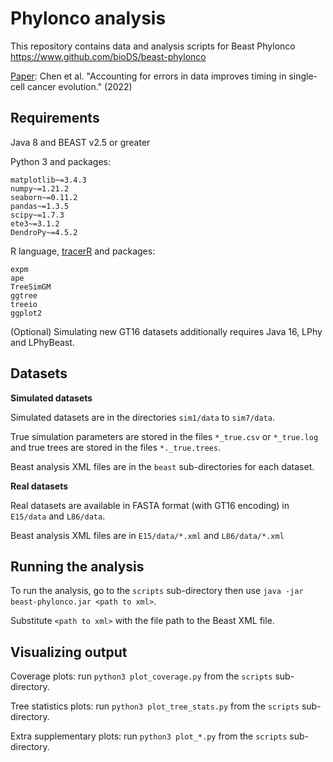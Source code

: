 # Phylonco analysis

This repository contains data and analysis scripts for Beast Phylonco https://www.github.com/bioDS/beast-phylonco 

[Paper](https://doi.org/10.1101/2021.03.17.435906): Chen et al. "Accounting for errors in data improves timing in single-cell cancer evolution." (2022)


## Requirements
Java 8 and BEAST v2.5 or greater 

Python 3 and packages: 
```
matplotlib~=3.4.3
numpy~=1.21.2
seaborn~=0.11.2
pandas~=1.3.5
scipy~=1.7.3
ete3~=3.1.2
DendroPy~=4.5.2
```

R language, [tracerR](https://github.com/walterxie/TraceR) and packages: 
```
expm
ape
TreeSimGM
ggtree
treeio
ggplot2
```

(Optional) Simulating new GT16 datasets additionally requires Java 16, LPhy and LPhyBeast. 

## Datasets
**Simulated datasets**

Simulated datasets are in the directories `sim1/data` to `sim7/data`. 

True simulation parameters are stored in the files `*_true.csv` or `*_true.log` and true trees are stored in the files `*._true.trees`. 

Beast analysis XML files are in the `beast` sub-directories for each dataset.

**Real datasets**

Real datasets are available in FASTA format (with GT16 encoding) in `E15/data` and `L86/data`.

Beast analysis XML files are in `E15/data/*.xml` and `L86/data/*.xml`

## Running the analysis
To run the analysis, go to the `scripts` sub-directory then use `java -jar beast-phylonco.jar <path to xml>`.

Substitute `<path to xml>` with the file path to the Beast XML file. 

## Visualizing output
Coverage plots: run `python3 plot_coverage.py` from the `scripts` sub-directory.

Tree statistics plots: run `python3 plot_tree_stats.py` from the `scripts` sub-directory.

Extra supplementary plots: run `python3 plot_*.py` from the `scripts` sub-directory.

